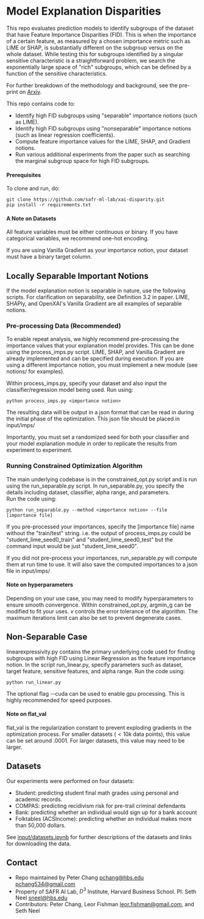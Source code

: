 # Model Explanation Disparities

This repo evaluates prediction models to identify subgroups of the dataset that have
Feature Importance Disparities (FID). This is when the importance of a certain feature, as measured
by a chosen importance metric such as LIME or SHAP, is substantially different on the subgroup versus on the
whole dataset. While testing this for subgroups identified by a singular sensitive characteristic
is a straightforward problem, we search the exponentially large space of "rich" subgroups, which can
be defined by a function of the sensitive characteristics.

For further breakdown of the methodology and background, see the pre-print on [Arxiv](https://arxiv.org/abs/2303.01704).

This repo contains code to:

- Identify high FID subgroups using "separable" importance notions (such as LIME).
- Identify high FID subgroups using "nonseparable" importance notions (such as linear regression coefficients).
- Compute feature importance values for the LIME, SHAP, and Gradient notions.
- Run various additional experiments from the paper such as searching the marginal subgroup space for high FID subgroups.


#### Prerequisites

To clone and run, do:

```
git clone https://github.com/safr-ml-lab/xai-disparity.git
pip install -r requirements.txt
```

#### A Note on Datasets

All feature variables must be either continuous or binary. If you have categorical variables, we recommend one-hot
encoding.

If you are using Vanilla Gradient as your importance notion, your dataset must have a binary target column.


## Locally Separable Important Notions

If the model explanation notion is separable in nature, use the following scripts. 
For clarification on separability, see Definition 3.2 in paper. LIME, SHAPly, and OpenXAI's Vanilla Gradient are
all examples of separable notions.

### Pre-processing Data (Recommended)

To enable repeat analysis, we highly recommend pre-processing the importance values that your explanation model provides.
This can be done using the process_imps.py script. LIME, SHAP, and Vanilla Gradient are already implemented and can be specified
during execution. If you are using a different importance notion, you must implement a new module (see notions/ for examples).

Within process_imps.py, specify your dataset and also input the classifier/regression model being used. Run using:

```
python process_imps.py <importance notion>
```

The resulting data will be output in a json format that can be read in during the initial phase of the optimization.
This json file should be placed in input/imps/

Importantly, you must set a randomized seed for both your classifier and your model explanation module in order to replicate
the results from experiment to experiment.

### Running Constrained Optimization Algorithm

The main underlying codebase is in the constrained_opt.py script and is run using the run_separable.py script.
In run_separable.py, you specify the details including dataset, classifier, alpha range, and parameters.  
Run the code using:

```
python run_separable.py --method <importance notion> --file [importance file]
```

If you pre-processed your importances, specify the [importance file] name without the "train/test" string. 
i.e. the output of process_imps.py could be "student_lime_seed0_train" and "student_lime_seed0_test"
but the command input would be just "student_lime_seed0".

If you did not pre-process your importances, run_separable.py will compute them at run time to use. It will also
save the computed importances to a json file in input/imps/


#### Note on hyperparameters

Depending on your use case, you may need to modify hyperparameters to ensure smooth convergence. Within constrained_opt.py,
argmin_g can be modified to fit your uses. $v$ controls the error tolerance of the algorithm. 
The maximum iterations limit can also be set to prevent degenerate cases.


## Non-Separable Case

linearexpressivity.py contains the primary underlying code used for finding subgroups with high FID using Linear Regression
as the feature importance notion. In the script run_linear.py, specify parameters
such as dataset, target feature, sensitive features, and alpha range. Run the code using:

```
python run_linear.py
```

The optional flag --cuda can be used to enable gpu processing. This is highly recommended for speed purposes.


#### Note on flat_val

flat_val is the regularization constant to prevent exploding gradients in the optimization
process. For smaller datasets ($<10k$ data points), this value can be set around $.0001$. For larger
datasets, this value may need to be larger.


## Datasets

Our experiments were performed on four datasets:

- Student: predicting student final math grades using personal and academic records.
- COMPAS: predicting recidivism risk for pre-trail criminal defendants
- Bank: predicting whether an individual would sign up for a bank account
- Folktables (ACSIncome): predicting whether an individual makes more than 50,000 dollars.

See [input/datasets.ipynb](https://github.com/safr-ml-lab/xai-disparity/blob/master/input/datasets.ipynb)
for further descriptions of the datasets and links for downloading the data.


## Contact

- Repo maintained by Peter Chang <pchang@hbs.edu> <pchang534@gmail.com> 
- Property of SAFR AI Lab, $D^3$ Institute, Harvard Business School. PI: Seth Neel <sneel@hbs.edu>
- Contributors: Peter Chang, Leor Fishman <leor.fishman@gmail.com>, and Seth Neel
